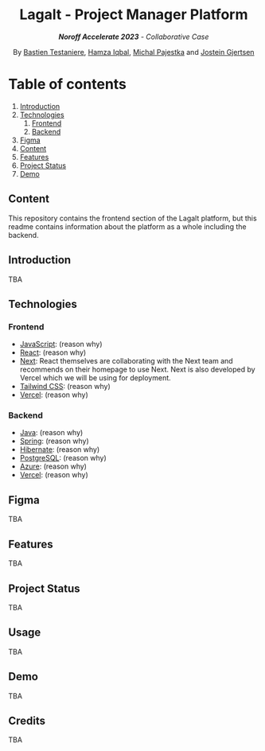 <h1 align="center">Lagalt - Project Manager Platform</h1>
<p align="center"><em><strong>Noroff Accelerate 2023</strong> - Collaborative Case</em></p>
<p align="center">By <a href="https://github.com/BastienTest">Bastien Testaniere</a>, <a href="https://github.com/hamzaiqbaal">Hamza Iqbal</a>, <a href="https://github.com/MichalPajestka">Michal Pajestka</a> and <a href="https://github.com/GJRTSN">Jostein Gjertsen</a></p>

# Table of contents

1. [Introduction](#introduction)
2. [Technologies](#technologies)
   1. [Frontend](#frontend)
   2. [Backend](#backend)
3. [Figma](#figma)
4. [Content](#content)
5. [Features](#features)
6. [Project Status](#project-status)
7. [Demo](#demo)

## Content

This repository contains the frontend section of the Lagalt platform, but this readme contains information about the platform as a whole including the backend.

## Introduction

TBA

## Technologies

### Frontend

- <a href="https://developer.mozilla.org/en-US/docs/Web/JavaScript">JavaScript</a>: (reason why)
- <a href="https://react.dev/">React</a>: (reason why)
- <a href="https://nextjs.org/">Next</a>: React themselves are collaborating with the Next team and recommends on their homepage to use Next. Next is also developed by Vercel which we will be using for deployment.
- <a href="https://tailwindcss.com/">Tailwind CSS</a>: (reason why)
- <a href="https://vercel.com/">Vercel</a>: (reason why)

### Backend

- <a href="https://www.java.com/en/">Java</a>: (reason why)
- <a href="https://spring.io/">Spring</a>: (reason why)
- <a href="https://hibernate.org/">Hibernate</a>: (reason why)
- <a href="https://www.postgresql.org/">PostgreSQL</a>: (reason why)
- <a href="https://azure.microsoft.com/nb-no">Azure</a>: (reason why)
- <a href="https://vercel.com/">Vercel</a>: (reason why)

## Figma

TBA

## Features

TBA

## Project Status

TBA

## Usage

TBA

## Demo

TBA

## Credits

TBA
